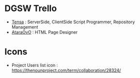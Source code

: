 # DGSW Trello
 * [Tensa](https://github.com/10sa) : ServerSide, ClientSide Script Programmer, Repository Management
 * [AtaraOvO](https://github.com/AtaraOvO) : HTML Page Designer

# Icons
 * Project Users list icon : https://thenounproject.com/term/collaboration/28324/
